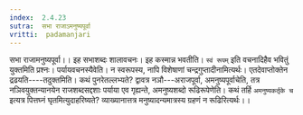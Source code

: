 ```yaml
---
index:  2.4.23
sutra:  सभा राजाऽमनुष्यपूर्वा
vritti:  padamanjari
---
```


सभा राजामनुष्यपूर्वा।। इह सभाशब्दः शालावचनः। इह कस्मान्न भवतीति। `स्वं रूपम्` इति वचनादिहैव भवितुं युक्तमिति प्रश्नः। पर्यायवचनस्यैवेति। न स्वरूपस्य, नापि विशेषाणां चन्द्रगुप्तादीनामित्यर्थः। एतदेवाप्तोक्तेन द्रढयति----तदुक्तमिति। कथं पुनरेतल्लभ्यते? द्वावत्र नञौ---अराजपूर्वा, अमनुष्यपूर्वाचेति, तत्र नञिवयुक्तन्यानयेन राजशब्दसद्दशाः पर्याया एव गृह्यन्ते, अमनुष्यशब्दो रूढिरूपेणेति। कथं तर्हि `अमनुष्यकर्तृके च` इत्यत्र पित्तघ्नं घृतमित्युदाहरिष्यते? व्याख्यानात्तत्र मनुष्यादन्यमात्रस्य ग्रहणं न रूढिरित्यर्थः।।
